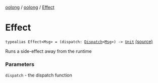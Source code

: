 [oolong](../index.md) / [oolong](index.md) / [Effect](./-effect.md)

# Effect

`typealias Effect<Msg> = (dispatch: `[`Dispatch`](-dispatch.md)`<`[`Msg`](-effect.md#Msg)`>) -> `[`Unit`](https://kotlinlang.org/api/latest/jvm/stdlib/kotlin/-unit/index.html) [(source)](https://github.com/oolong-kt/oolong/tree/master/oolong/src/commonMain/kotlin/oolong/types.kt#L15)

Runs a side-effect away from the runtime

### Parameters

`dispatch` - the dispatch function